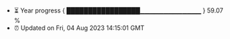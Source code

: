 - ⏳ Year progress { █████████████████▁▁▁▁▁▁▁▁▁▁▁▁▁ } 59.07 %
- ⏰ Updated on Fri, 04 Aug 2023 14:15:01 GMT

